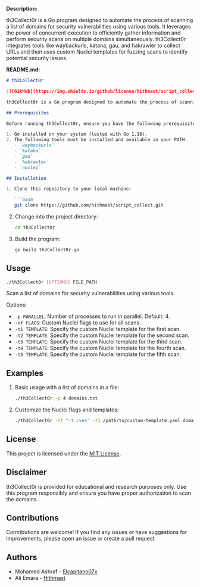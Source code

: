 **Description:**

th3Collect0r is a Go program designed to automate the process of scanning a list of domains for security vulnerabilities using various tools. It leverages the power of concurrent execution to efficiently gather information and perform security scans on multiple domains simultaneously. th3Collect0r integrates tools like waybackurls, katana, gau, and hakrawler to collect URLs and then uses custom Nuclei templates for fuzzing scans to identify potential security issues.

**README.md:**

```markdown
# th3Collect0r

[![GitHub](https://img.shields.io/github/license/hithmast/script_collect)](https://github.com/hithmast/script_collect/blob/th3Collect0r/LICENSE)

th3Collect0r is a Go program designed to automate the process of scanning a list of domains for security vulnerabilities using various tools. It combines the outputs of waybackurls, katana, gau, and hakrawler, and performs fuzzing scans using custom Nuclei templates to identify potential security issues.

## Prerequisites

Before running th3Collect0r, ensure you have the following prerequisites:

1. Go installed on your system (tested with Go 1.16).
2. The following tools must be installed and available in your PATH:
   - `waybackurls`
   - `katana`
   - `gau`
   - `hakrawler`
   - `nuclei`

## Installation

1. Clone this repository to your local machine:

   ```bash
   git clone https://github.com/hithmast/script_collect.git
   ```

2. Change into the project directory:

   ```bash
   cd th3Collect0r
   ```

3. Build the program:

   ```bash
   go build th3Collect0r.go
   ```

## Usage

```bash
./th3Collect0r [OPTIONS] FILE_PATH
```

Scan a list of domains for security vulnerabilities using various tools.

Options:

- `-p PARALLEL`: Number of processes to run in parallel. Default: 4.
- `-nf FLAGS`: Custom Nuclei flags to use for all scans.
- `-t1 TEMPLATE`: Specify the custom Nuclei template for the first scan.
- `-t2 TEMPLATE`: Specify the custom Nuclei template for the second scan.
- `-t3 TEMPLATE`: Specify the custom Nuclei template for the third scan.
- `-t4 TEMPLATE`: Specify the custom Nuclei template for the fourth scan.
- `-t5 TEMPLATE`: Specify the custom Nuclei template for the fifth scan.

## Examples

1. Basic usage with a list of domains in a file:

   ```bash
   ./th3Collect0r -p 4 domains.txt
   ```

2. Customize the Nuclei flags and templates:

   ```bash
   ./th3Collect0r -nf "-t cves" -t1 /path/to/custom-template.yaml domains.txt
   ```

## License

This project is licensed under the [MIT License](LICENSE).

## Disclaimer

th3Collect0r is provided for educational and research purposes only. Use this program responsibly and ensure you have proper authorization to scan the domains.

## Contributions

Contributions are welcome! If you find any issues or have suggestions for improvements, please open an issue or create a pull request.

## Authors

- Mohamed Ashraf - [Elcapitano07x](https://github.com/ElcapitanoO7x)
- Ali Emara - [Hithmast](https://github.com/hithmast)

